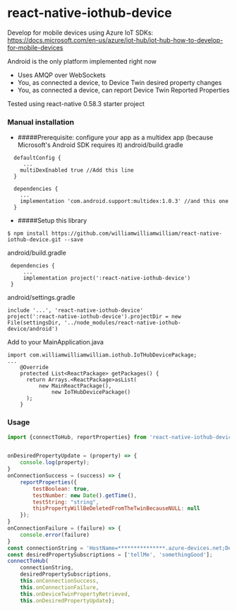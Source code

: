 
# react-native-iothub-device

Develop for mobile devices using Azure IoT SDKs:
https://docs.microsoft.com/en-us/azure/iot-hub/iot-hub-how-to-develop-for-mobile-devices

Android is the only platform implemented right now
 - Uses AMQP over WebSockets
 - You, as connected a device, to Device Twin desired property changes
 - You, as connected a device, can report Device Twin Reported Properties
 
 Tested using react-native 0.58.3 starter project


### Manual installation

- #####Prerequisite: configure your app as a multidex app (because Microsoft's Android SDK requires it)
android/build.gradle  
```
  defaultConfig {
     ...
    multiDexEnabled true //Add this line
  }
  
  dependencies {
    ...
    implementation 'com.android.support:multidex:1.0.3' //and this one
  }
```   


- #####Setup this library

`$ npm install https://github.com/williamwilliamwilliam/react-native-iothub-device.git --save`

android/build.gradle  
```
 dependencies {
     ...
     implementation project(':react-native-iothub-device')
 }
 ```

android/settings.gradle 
```
include '...', 'react-native-iothub-device'
project(':react-native-iothub-device').projectDir = new File(settingsDir, '../node_modules/react-native-iothub-device/android')
 ``` 

Add to your MainApplication.java  
```
import com.williamwilliamwilliam.iothub.IoTHubDevicePackage;
...
    @Override
    protected List<ReactPackage> getPackages() {
      return Arrays.<ReactPackage>asList(
          new MainReactPackage(),
              new IoTHubDevicePackage()
      );
    }
```


### Usage

```javascript
import {connectToHub, reportProperties} from 'react-native-iothub-device';


onDesiredPropertyUpdate = (property) => {
    console.log(property);
}
onConnectionSuccess = (success) => {
    reportProperties({
        testBoolean: true,
        testNumber: new Date().getTime(),
        testString: "string",
        thisPropertyWillBeDeletedFromTheTwinBecauseNULL: null
    });
}
onConnectionFailure = (failure) => {
    console.error(failure)
}
const connectionString = 'HostName=***************.azure-devices.net;DeviceId=******************;SharedAccessKey=**********************';
const desiredPropertySubscriptions = ['tellMe', 'somethingGood'];
connectToHub(
    connectionString,
    desiredPropertySubscriptions,
    this.onConnectionSuccess,
    this.onConnectionFailure,
    this.onDeviceTwinPropertyRetrieved,
    this.onDesiredPropertyUpdate);
```

